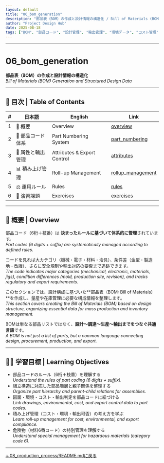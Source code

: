 ```yaml
---
layout: default
title: "06_bom_generation"
description: "部品表（BOM）の作成と設計情報の構造化 / Bill of Materials (BOM) Generation and Structured Design Data"
author: "Project Design Hub"
date: 2025-08-18
tags: ["BOM", "部品コード", "設計管理", "輸出管理", "環境データ", "コスト管理"]
---
```


---

# 06_bom_generation

**部品表（BOM）の作成と設計情報の構造化**  
*Bill of Materials (BOM) Generation and Structured Design Data*

---

## 📑 目次 | Table of Contents

| # | 日本語 | English | Link |
|---|--------|---------|------|
| 1 | 📘 概要 | Overview | [overview](https://samizo-aitl.github.io/EduMecha/08_production_process/06_bom_generation/overview.html) |
| 2 | 🔢 部品コード体系 | Part Numbering System | [part_numbering](https://samizo-aitl.github.io/EduMecha/08_production_process/06_bom_generation/part_numbering.html) |
| 3 | 📎 属性と輸出管理 | Attributes & Export Control | [attributes](https://samizo-aitl.github.io/EduMecha/08_production_process/06_bom_generation/attributes.html) |
| 4 | 📊 積み上げ管理 | Roll-up Management | [rollup_management](https://samizo-aitl.github.io/EduMecha/08_production_process/06_bom_generation/rollup_management.html) |
| 5 | ⚖️ 運用ルール | Rules | [rules](https://samizo-aitl.github.io/EduMecha/08_production_process/06_bom_generation/rules.html) |
| 6 | 🧪 演習課題 | Exercises | [exercises](https://samizo-aitl.github.io/EduMecha/08_production_process/06_bom_generation/exercises.html) |

---

## 📘 概要 | Overview
部品コード（6桁＋枝番）は **決まったルールに基づいて体系的に管理**されています。  
*Part codes (6 digits + suffix) are systematically managed according to defined rules.*  

コードを見れば大カテゴリ（機械・電子・材料・治具）、条件差（金型・製造地・改版）、さらに安全規制や輸出対応の要否まで追跡できます。  
*The code indicates major categories (mechanical, electronic, materials, jigs), condition differences (mold, production site, revision), and tracks regulatory and export requirements.*  

このセクションでは、設計構成に基づいた**部品表（BOM: Bill of Materials）**を作成し、量産や在庫管理に必要な構成情報を整理します。  
*This section covers creating the Bill of Materials (BOM) based on design structure, organizing essential data for mass production and inventory management.*  

BOMは単なる部品リストではなく、**設計〜調達〜生産〜輸出までをつなぐ共通言語**です。  
*A BOM is not just a list of parts, but a common language connecting design, procurement, production, and export.*  

---

## 🧑‍🏫 学習目標 | Learning Objectives
- 部品コードのルール（6桁＋枝番）を理解する  
  *Understand the rules of part coding (6 digits + suffix).*  
- 組立構造に対応した部品階層と親子関係を整理する  
  *Organize part hierarchy and parent-child relations for assemblies.*  
- 図面・環境・コスト・輸出判定を部品コードに紐づける  
  *Link drawings, environmental, cost, and export control data to part codes.*  
- 積み上げ管理（コスト・環境・輸出可否）の考え方を学ぶ  
  *Learn roll-up management for cost, environmental, and export compliance.*  
- 危険物（材料6番コード）の特別管理を理解する  
  *Understand special management for hazardous materials (category code 6).*

---

[🔝 08_production_process/README.mdに戻る ](https://samizo-aitl.github.io/EduMecha/08_production_process)
